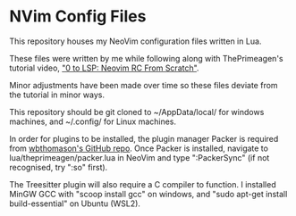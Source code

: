 # NVim Config Files

This repository houses my NeoVim configuration files written in Lua.

These files were written by me while following along with ThePrimeagen's
tutorial video, ["0 to LSP: Neovim RC From Scratch"](https://www.youtube.com/watch?v=w7i4amO_zaE&t=287s).

Minor adjustments have been made over time so these files deviate from the tutorial in minor ways.

This repository should be git cloned to ~/AppData/local/ for windows machines, and ~/.config/ for Linux 
machines.

In order for plugins to be installed, the plugin manager Packer is required from 
[wbthomason's GitHub repo](https://github.com/wbthomason/packer.nvim). Once Packer is installed, navigate 
to lua/theprimeagen/packer.lua in NeoVim and type ":PackerSync" (if not recognised, try ":so" first).

The Treesitter plugin will also require a C compiler to function. I installed MinGW GCC with "scoop 
install gcc" on windows, and "sudo apt-get install build-essential" on Ubuntu (WSL2).
